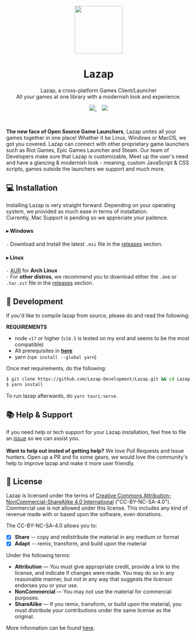 <p align="center">
<a href="#" target="_blank"><img src="https://media.discordapp.net/attachments/910422768045133869/914878042508251156/icon.png" width="130px" height="auto"/></a>
</p>

<h1 align="center">
  Lazap
</h1>

<p align="center">
  Lazap, a cross-platform Games Client/Launcher <br>
  All your games at one library with a modernish look and experience.
</p>

<p align="center">
  <a href="https://github.com/Lazap-Development/lazap/releases">
     <img src="https://img.shields.io/github/downloads/Lazap-Development/lazap/total.svg?style=for-the-badge&color=ffffff&logo=windows" />
  </a>⠀
  <a href="https://dashcruft.com/discord">
      <img src="https://img.shields.io/discord/836790685784211486?logo=discord&label=Discord&style=for-the-badge&color=228B22">
  </a>
 </p>
<br>

**The new face of Open Source Game Launchers**, Lazap unites all your games together in one place! Whether it be Linux, Windows or MacOS, we got you covered. Lazap can connect with other proprietary game launchers such as Riot Games, Epic Games Launcher and Steam. Our team of Developers make sure that Lazap is customizable, Meet up the user's need and have a glancing & modernish look - meaning, custom JavaScript & CSS scripts, games outside the launchers we support and much more.

## ‍💻 Installation

Installing Lazap is very straight forward. Depending on your operating system, we provided as much ease in terms of installation.<br>
Currently, Mac Support is pending so we appreciate your paitence.<br>

#### ▸ Windows
`-` Download and Install the latest `.msi` file in the [releases](https://github.com/Lazap-Development/lazap/releases) section.

#### ▸ Linux
`-` [AUR](https://aur.archlinux.org/packages/lazap) for **Arch Linux** <br> `-` For **other distros**, we recommend you to download either the `.deb` or `.tar.zst` file in the [releases](https://github.com/Lazap-Development/lazap/releases) section.


## 👾 Development

If you'd like to compile lazap from source, please do and read the following: <br>

**REQUIREMENTS**<br> 
- node `v17` or higher (`v18.5` is tested on my end and seems to be the most compatible)<br>
- All prerequisites in **[here](https://tauri.app/v1/guides/getting-started/prerequisites/)**
- yarn (`npm install --global yarn`)

Once met requirements, do the following:
```bash
$ git clone https://github.com/Lazap-Development/Lazap.git && cd Lazap
$ yarn install
```
To run lazap afterwards, do `yarn tauri:serve`.


## 📚 Help & Support
If you need help or tech support for your Lazap installation, feel free to file an [issue](https://github.com/Lazap-Development/lazap/issues) so we can assist you.<br><br>
**Want to help out insted of getting help?** We love Pull Requests and Issue hunters. Open up a PR and fix some gears, we would love the community's help to improve lazap and make it more user friendly.

## 🛂 License
Lazap is licensed under the terms of [Creative Commons Attribution-NonCommercial-ShareAlike 4.0 International](https://github.com/DashCruft-Nation/lazap/blob/main/LICENSE.md) ("CC-BY-NC-SA-4.0"). Commercial use is not allowed under this license. This includes any kind of revenue made with or based upon the software, even donations.

The CC-BY-NC-SA-4.0 allows you to:
- [x] **Share** -- copy and redistribute the material in any medium or format
- [x] **Adapt** -- remix, transform, and build upon the material

Under the following terms:
- **Attribution** — You must give appropriate credit, provide a link to the license, and indicate if changes were made. You may do so in any reasonable manner, but not in any way that suggests the licensor endorses you or your use.
- **NonCommercial** — You may not use the material for commercial purposes. 
- **ShareAlike** — If you remix, transform, or build upon the material, you must distribute your contributions under the same license as the original.

More information can be found [here](https://creativecommons.org/licenses/by-nc-sa/4.0/).
